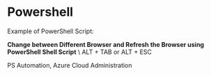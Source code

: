 # Powershell

Example of PowerShell Script:

**Change between Different Browser and Refresh the Browser using PowerShell Shell Script**
\ ALT + TAB or ALT + ESC

PS Automation, Azure Cloud Administration
